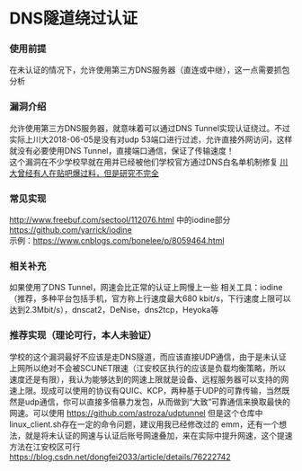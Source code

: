 # DNS隧道绕过认证

### 使用前提

在未认证的情况下，允许使用第三方DNS服务器（直连或中继），这一点需要抓包分析  

### 漏洞介绍

允许使用第三方DNS服务器，就意味着可以通过DNS Tunnel实现认证绕过。不过实际上川大2018-06-05是没有对udp 53端口进行过滤，允许直接外网访问，这样就没有必要使用DNS Tunnel，直接端口通信，保证了传输速度！  
这个漏洞在不少学校早就在用并已经被他们学校官方通过DNS白名单机制修复 [川大曾经有人在贴吧爆过料，但是研究不完全](http://tieba.baidu.com/p/4800997443)

### 常见实现

http://www.freebuf.com/sectool/112076.html 中的iodine部分  
https://github.com/yarrick/iodine  
示例：https://www.cnblogs.com/bonelee/p/8059464.html  

### 相关补充

如果使用了DNS Tunnel，网速会比正常的认证上网慢上一些
相关工具：iodine（推荐，多种平台包括手机，官方称上行速度最大680 kbit/s，下行速度上限可以达到2.3Mbit/s），dnscat2，DeNise，dns2tcp，Heyoka等  

### 推荐实现（理论可行，本人未验证）

学校的这个漏洞最好不应该是走DNS隧道，而应该直接UDP通信，由于是未认证上网所以绝对不会被SCUNET限速（江安校区执行的应该是负载均衡策略，所以速度还是有限），我认为能够达到的网速上限就是设备、远程服务器可以支持的网速上限。现成可以使用的协议有QUIC、KCP，两种基于UDP的可靠传输，当然既然是udp通信，你可以直接多倍暴力发包，从而做到“大致”可靠通信来换取最快的网速。可以使用 https://github.com/astroza/udptunnel  但是这个仓库中linux_client.sh存在一定的命令问题，建议用我已经修改过的
emm，还有一个想法，就是将未认证的网速与认证后账号网速叠加，来在实际中提升网速，这个提速方法在江安校区可行 https://blog.csdn.net/dongfei2033/article/details/76222742